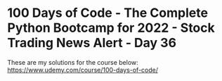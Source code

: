 # 100 Days of Code - The Complete Python Bootcamp for 2022 - Stock Trading News Alert - Day 36

These are my solutions for the course below:<br>
https://www.udemy.com/course/100-days-of-code/<br>